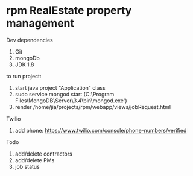# rpm RealEstate property management

Dev dependencies
1) Git
2) mongoDb
3) JDK 1.8

to run project:
1) start java project "Application" class
2) sudo service mongod start (C:\Program Files\MongoDB\Server\3.4\bin\mongod.exe')
3) render /home/jia/projects/rpm/webapp/views/jobRequest.html

Twilio
1) add phone: https://www.twilio.com/console/phone-numbers/verified

Todo
1) add/delete contractors
2) add/delete PMs
3) job status